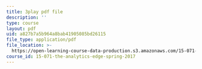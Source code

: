 ```yaml
---
title: 3play pdf file
description: ''
type: course
layout: pdf
uid: a827b7a5b964a8bab41905085bd26115
file_type: application/pdf
file_location: >-
  https://open-learning-course-data-production.s3.amazonaws.com/15-071-the-analytics-edge-spring-2017/a827b7a5b964a8bab41905085bd26115_FYXIRXnQ8Fc.pdf
course_id: 15-071-the-analytics-edge-spring-2017
---
```

